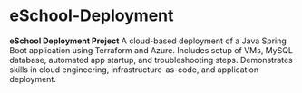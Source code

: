 # eSchool-Deployment
**eSchool Deployment Project**   A cloud-based deployment of a Java Spring Boot application using Terraform and Azure. Includes setup of VMs, MySQL database, automated app startup, and troubleshooting steps. Demonstrates skills in cloud engineering, infrastructure-as-code, and application deployment.
